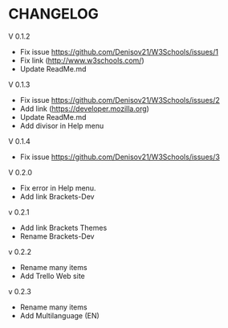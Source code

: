 CHANGELOG
=========

V 0.1.2

* Fix issue https://github.com/Denisov21/W3Schools/issues/1
* Fix link (http://www.w3schools.com/)
* Update ReadMe.md

V 0.1.3

* Fix issue https://github.com/Denisov21/W3Schools/issues/2
* Add link (https://developer.mozilla.org)
* Update ReadMe.md
* Add divisor in Help menu

V 0.1.4

* Fix issue https://github.com/Denisov21/W3Schools/issues/3

V 0.2.0

* Fix error in Help menu.
* Add link Brackets-Dev

v 0.2.1

* Add link Brackets Themes
* Rename Brackets-Dev

v 0.2.2

* Rename many items
* Add Trello Web site

v 0.2.3

* Rename many items
* Add Multilanguage (EN)